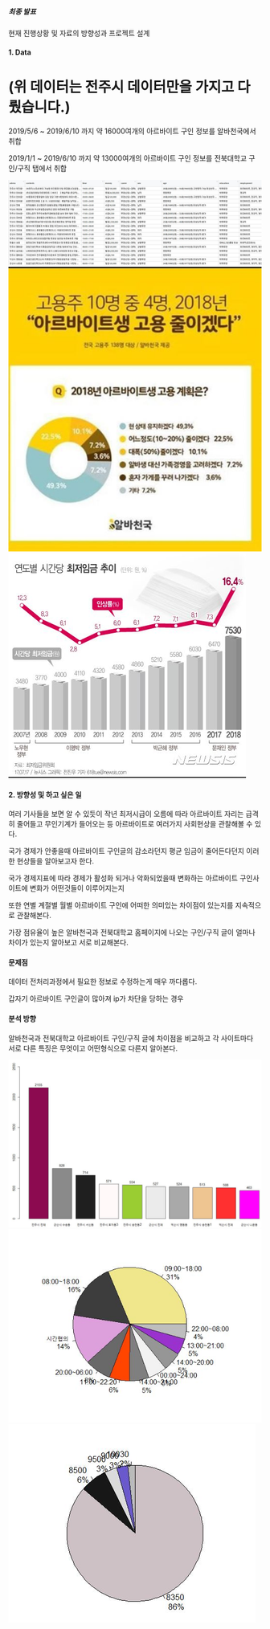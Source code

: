 ##### 최종 발표

현재 진행상황 및 자료의 방향성과 프로젝트 설계

#### 1. Data
# (위 데이터는 전주시 데이터만을 가지고 다뤘습니다.)

2019/5/6 ~ 2019/6/10 까지 약 16000여개의 아르바이트 구인 정보를 알바천국에서 취합

2019/1/1 ~ 2019/6/10 까지 약 13000여개의 아르바이트 구인 정보를 전북대학교 구인/구직 탭에서 취합

![Alt text](image.JPG)
![Alt text](image2.JPG)
![Alt text](image3.JPG)

#### 2. 방향성 및 하고 싶은 일

여러 기사들을 보면 알 수 있듯이 작년 최저시급이 오름에 따라 아르바이트 자리는 급격히 줄어들고 무인기계가 들어오는 등
아르바이트로 여러가지 사회현상을 관찰해볼 수 있다.

국가 경제가 안좋을때 아르바이트 구인글의 감소라던지 평균 임금이 줄어든다던지 이러한 현상들을 알아보고자 한다.

국가 경제지표에 따라 경제가 활성화 되거나 악화되었을때 변화하는 아르바이트 구인사이트에 변화가 어떤것들이 이루어지는지

또한 연별 계절별 월별 아르바이트 구인에 어떠한 의미있는 차이점이 있는지를 지속적으로 관찰해본다.

가장 점유율이 높은 알바천국과 전북대학교 홈페이지에 나오는 구인/구직 글이 얼마나 차이가 있는지 알아보고 서로 비교해본다.

#### 문제점

데이터 전처리과정에서 필요한 정보로 수정하는게 매우 까다롭다.

갑자기 아르바이트 구인글이 많아져 ip가 차단을 당하는 경우 

#### 분석 방향

알바천국과 전북대학교 아르바이트 구인/구직 글에 차이점을 비교하고 각 사이트마다 서로 다른 특징은 무엇이고 어떤형식으로 다른지 알아본다.

![Alt text](four.JPG)
![Alt text](two.JPG)
![Alt text](three.JPG)
